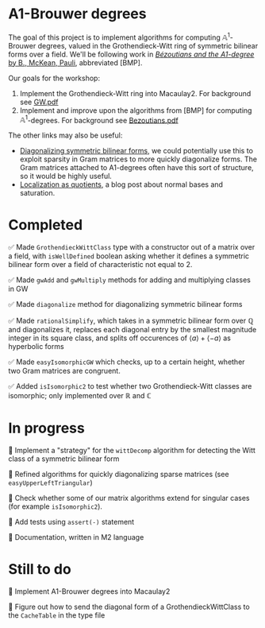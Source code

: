 # A1-Brouwer degrees

The goal of this project is to implement algorithms for computing $\mathbb{A}^1$-Brouwer degrees, valued in the Grothendieck-Witt ring of symmetric bilinear forms over a field. We'll be following work in [*Bézoutians and the A1-degree* by B., McKean, Pauli](https://www2.math.upenn.edu/~tbraz/bezoutian.pdf), abbreviated [BMP].

Our goals for the workshop:

1. Implement the Grothendieck-Witt ring into Macaulay2. For background see [GW.pdf](./References/GW.pdf)
2. Implement and improve upon the algorithms from [BMP] for computing $\mathbb{A}^1$-degrees. For background see [Bezoutians.pdf](./References/Bezoutians.pdf)

The other links may also be useful:
- [Diagonalizing symmetric bilinear forms](https://www2.math.upenn.edu/~tbraz/notes/diagonalizing-forms.pdf), we could potentially use this to exploit sparsity in Gram matrices to more quickly diagonalize forms. The Gram matrices attached to A1-degrees often have this sort of structure, so it would be highly useful.
- [Localization as quotients](https://machineappreciation.wordpress.com/2022/04/15/localizations-as-quotients/), a blog post about normal bases and saturation.


# Completed
✅ Made `GrothendieckWittClass` type with a constructor out of a matrix over a field, with `isWellDefined` boolean asking whether it defines a symmetric bilinear form over a field of characteristic not equal to 2.

✅ Made `gwAdd` and `gwMultiply` methods for adding and multiplying classes in GW

✅ Made `diagonalize` method for diagonalizing symmetric bilinear forms

✅ Made `rationalSimplify`, which takes in a symmetric bilinear form over $\mathbb{Q}$ and diagonalizes it, replaces each diagonal entry by the smallest magnitude integer in its square class, and splits off occurences of $\langle a\rangle + \langle -a\rangle$ as hyperbolic forms

✅ Made `easyIsomorphicGW` which checks, up to a certain height, whether two Gram matrices are congruent.

✅ Added `isIsomorphic2` to test whether two Grothendieck-Witt classes are isomorphic; only implemented over $\mathbb{R}$ and $\mathbb{C}$

# In progress

🔸 Implement a "strategy" for the `wittDecomp` algorithm for detecting the Witt class of a symmetric bilinear form

🔸 Refined algorithms for quickly diagonalizing sparse matrices (see `easyUpperLeftTriangular`)

🔸 Check whether some of our matrix algorithms extend for singular cases (for example `isIsomorphic2`).

🔸 Add tests using `assert(-)` statement

🔸 Documentation, written in M2 language


# Still to do

🔺 Implement A1-Brouwer degrees into Macaulay2

🔺 Figure out how to send the diagonal form of a GrothendieckWittClass to the `CacheTable` in the type file
